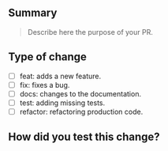 ## Summary

> Describe here the purpose of your PR.

## Type of change
- [ ] feat: adds a new feature.
- [ ] fix: fixes a bug.
- [ ] docs: changes to the documentation.
- [ ] test: adding missing tests.
- [ ] refactor: refactoring production code.

## How did you test this change?